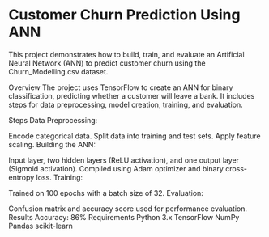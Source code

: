 # **Customer Churn Prediction Using ANN**
This project demonstrates how to build, train, and evaluate an Artificial Neural Network (ANN) to predict customer churn using the Churn_Modelling.csv dataset.

Overview
The project uses TensorFlow to create an ANN for binary classification, predicting whether a customer will leave a bank. It includes steps for data preprocessing, model creation, training, and evaluation.

Steps
Data Preprocessing:

Encode categorical data.
Split data into training and test sets.
Apply feature scaling.
Building the ANN:

Input layer, two hidden layers (ReLU activation), and one output layer (Sigmoid activation).
Compiled using Adam optimizer and binary cross-entropy loss.
Training:

Trained on 100 epochs with a batch size of 32.
Evaluation:

Confusion matrix and accuracy score used for performance evaluation.
Results
Accuracy: 86%
Requirements
Python 3.x
TensorFlow
NumPy
Pandas
scikit-learn
